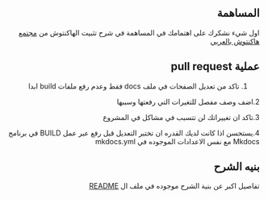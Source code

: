 <div dir="rtl">

## المساهمة
اول شيء نشكرك على اهتمامك في المساهمة في شرح تثبيت الهاكنتوش من [مجتمع هاكنتوش بالعربي](هاكنتوش.com)

## عملية pull request

1. تاكد من تعديل الصفحات في ملف docs فقط وعدم رفع ملفات build ابدا

2.اضف وصف مفصل للتغيرات التي رفعتها وسببها 

3.تاكد ان تغييراتك لن تتسبب في مشاكل في المشروع

4.يستحسن اذا كانت لديك القدره ان تختبر التعديل قبل رفع عبر عمل BUILD في برنامج Mkdocs مع نفس الاعدادات الموجوده في mkdocs.yml
## بنيه الشرح

تفاصيل اكبر عن بنية الشرح موجوده في ملف ال [README](./README.md)
</div>

